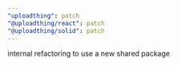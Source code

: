```yaml
---
"uploadthing": patch
"@uploadthing/react": patch
"@uploadthing/solid": patch
---
```


internal refactoring to use a new shared package
